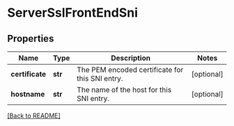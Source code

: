 # ServerSslFrontEndSni


## Properties

Name | Type | Description | Notes
------------ | ------------- | ------------- | -------------
**certificate** | **str** | The PEM encoded certificate for this SNI entry.  | [optional] 
**hostname** | **str** | The name of the host for this SNI entry.  | [optional] 

[[Back to README]](../README.md)



